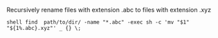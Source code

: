 Recursively rename files with extension .abc to files with extension .xyz

``shell
find  path/to/dir/ -name "*.abc" -exec sh -c 'mv "$1" "${1%.abc}.xyz"' _ {} \;
``
